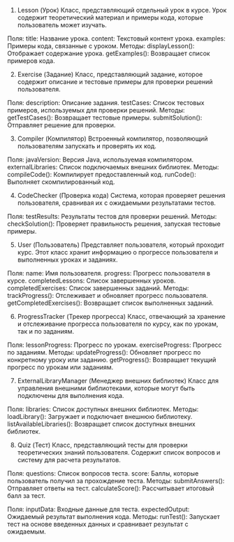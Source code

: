1. Lesson (Урок)
Класс, представляющий отдельный урок в курсе. Урок содержит теоретический материал и примеры кода, которые пользователь может изучать.

Поля:
title: Название урока.
content: Текстовый контент урока.
examples: Примеры кода, связанные с уроком.
Методы:
displayLesson(): Отображает содержание урока.
getExamples(): Возвращает список примеров кода.

2. Exercise (Задание)
Класс, представляющий задание, которое содержит описание и тестовые примеры для проверки решений пользователя.

Поля:
description: Описание задания.
testCases: Список тестовых примеров, используемых для проверки решений.
Методы:
getTestCases(): Возвращает тестовые примеры.
submitSolution(): Отправляет решение для проверки.

3. Compiler (Компилятор)
Встроенный компилятор, позволяющий пользователям запускать и проверять их код.

Поля:
javaVersion: Версия Java, используемая компилятором.
externalLibraries: Список подключаемых внешних библиотек.
Методы:
compileCode(): Компилирует предоставленный код.
runCode(): Выполняет скомпилированный код.

4. CodeChecker (Проверка кода)
Система, которая проверяет решения пользователя, сравнивая их с ожидаемыми результатами тестов.

Поля:
testResults: Результаты тестов для проверки решений.
Методы:
checkSolution(): Проверяет правильность решения, запуская тестовые примеры.

5. User (Пользователь)
Представляет пользователя, который проходит курс. Этот класс хранит информацию о прогрессе пользователя и выполненных уроках и заданиях.

Поля:
name: Имя пользователя.
progress: Прогресс пользователя в курсе.
completedLessons: Список завершенных уроков.
completedExercises: Список завершенных заданий.
Методы:
trackProgress(): Отслеживает и обновляет прогресс пользователя.
getCompletedExercises(): Возвращает список выполненных заданий.

6. ProgressTracker (Трекер прогресса)
Класс, отвечающий за хранение и отслеживание прогресса пользователя по курсу, как по урокам, так и по заданиям.

Поля:
lessonProgress: Прогресс по урокам.
exerciseProgress: Прогресс по заданиям.
Методы:
updateProgress(): Обновляет прогресс по конкретному уроку или заданию.
getProgress(): Возвращает текущий прогресс по урокам или заданиям.

7. ExternalLibraryManager (Менеджер внешних библиотек)
Класс для управления внешними библиотеками, которые могут быть подключены для выполнения кода.

Поля:
libraries: Список доступных внешних библиотек.
Методы:
loadLibrary(): Загружает и подключает внешнюю библиотеку.
listAvailableLibraries(): Возвращает список доступных внешних библиотек.

8. Quiz (Тест)
Класс, представляющий тесты для проверки теоретических знаний пользователя. Содержит список вопросов и систему для расчета результатов.

Поля:
questions: Список вопросов теста.
score: Баллы, которые пользователь получил за прохождение теста.
Методы:
submitAnswers(): Отправляет ответы на тест.
calculateScore(): Рассчитывает итоговый балл за тест.

Поля:
inputData: Входные данные для теста.
expectedOutput: Ожидаемый результат выполнения кода.
Методы:
runTest(): Запускает тест на основе введенных данных и сравнивает результат с ожидаемым.
